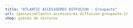 ```yaml
---
title: "ATLANTIC ACCESSOIRES DIFFUSION - Groupauto"
url: /pessac/atlantic-accessoires-diffusion-groupauto-2/
shop: pièces de voitures
---
```

